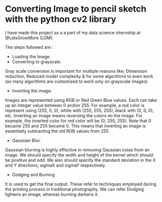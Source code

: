 # Converting Image to pencil sketch with the python cv2 library

I have made this project as a a part of my data science internship at @LetsGrowMore (LGM).

The steps followed are :
- Loading the Image.
- Converting to grayscale.

Gray scale conversion is important for multiple reasons like;
Dimension reduction, Reduced model complexity & for some algorithms to even work (as many algorithms are customized to work only on grayscale images)

- Inverting the image.
  
Images are represented using RGB or Red Green Blue values. Each can take up an integer value between 0 and/or 255. For example, a red color is represent using (255, 0, 0), white with (255, 255, 255), black with (0, 0, 0), etc.
Inverting an image means reversing the colors on the image. For example, the inverted color for red color will be (0, 255, 255). Note that 0 became 255 and 255 became 0. This means that inverting an image is essentially subtracting the old RGB values from 255.

- Gaussian Blur.

Gaussian blurring is highly effective in removing Gaussian noise from an image.
We should specify the width and height of the kernel which should be positive and odd. We also should specify the standard deviation in the X and Y directions, sigmaX and sigmaY respectively.

- Dodging and Burning
  
It is used to get the final output. These refer to techniques employed during the printing process in traditional photography. We can refer Dodging lightens an image, whereas burning darkens it.
